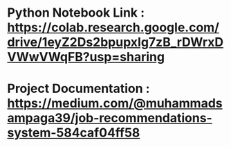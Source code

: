 # Python Notebook Link : https://colab.research.google.com/drive/1eyZ2Ds2bpupxIg7zB_rDWrxDVWwVWqFB?usp=sharing

# Project Documentation : https://medium.com/@muhammadsampaga39/job-recommendations-system-584caf04ff58
